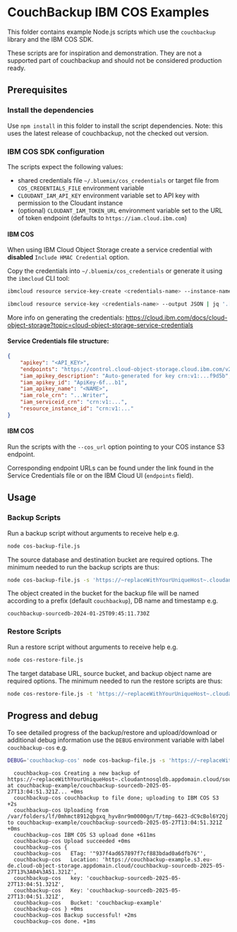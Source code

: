 # CouchBackup IBM COS Examples

This folder contains example Node.js scripts which use the `couchbackup` library and the IBM COS SDK.

These scripts are for inspiration and demonstration.
They are not a supported part of couchbackup and should not be considered production ready.

## Prerequisites

### Install the dependencies

Use `npm install` in this folder to install the script
dependencies.
Note: this uses the latest release of couchbackup, not the
checked out version.

### IBM COS SDK configuration

The scripts expect the following values:
* shared credentials file `~/.bluemix/cos_credentials` or target file from `COS_CREDENTIALS_FILE` environment variable
* `CLOUDANT_IAM_API_KEY` environment variable set to API key with permission to the Cloudant instance
* (optional) `CLOUDANT_IAM_TOKEN_URL` environment variable set to the URL of token endpoint (defaults to `https://iam.cloud.ibm.com`)

#### IBM COS

When using IBM Cloud Object Storage create a service credential with __disabled__ `Include HMAC Credential` option.

Copy the credentials into `~/.bluemix/cos_credentials` or generate it using the `ibmcloud` CLI tool:
```bash
ibmcloud resource service-key-create <credentials-name> --instance-name <cos-instance-name>

ibmcloud resource service-key <credentials-name> --output JSON | jq '.[].credentials' > ~/.bluemix/cos_credentials
```
More info on generating the credentials:
https://cloud.ibm.com/docs/cloud-object-storage?topic=cloud-object-storage-service-credentials

#### Service Credentials file structure:
```json
{
    "apikey": "<API_KEY>",
    "endpoints": "https://control.cloud-object-storage.cloud.ibm.com/v2/endpoints",
    "iam_apikey_description": "Auto-generated for key crn:v1:...f9d5b",
    "iam_apikey_id": "ApiKey-6f...b1",
    "iam_apikey_name": "<NAME>",
    "iam_role_crn": "...Writer",
    "iam_serviceid_crn": "crn:v1:...",
    "resource_instance_id": "crn:v1:..."
}
```

#### IBM COS

Run the scripts with the `--cos_url` option pointing to your COS instance S3 endpoint.

Corresponding endpoint URLs can be found under the link found in the Service Credentials file or on the IBM Cloud UI (`endpoints` field).

## Usage

### Backup Scripts

Run a backup script without arguments to receive help e.g.

```bash 
node cos-backup-file.js
```

The source database and destination bucket are required options.
The minimum needed to run the backup scripts are thus:

```bash
node cos-backup-file.js -s 'https://~replaceWithYourUniqueHost~.cloudantnosqldb.appdomain.cloud/sourcedb' -b 'examplebucket' --cos_url 's3.eu-de.cloud-object-storage.appdomain.cloud'
```

The object created in the bucket for the backup file will be
named according to a prefix (default `couchbackup`), DB name and timestamp e.g.

`couchbackup-sourcedb-2024-01-25T09:45:11.730Z`

### Restore Scripts

Run a restore script without arguments to receive help e.g.

```bash
node cos-restore-file.js
```

The target database URL, source bucket, and backup object name are required options.
The minimum needed to run the restore scripts are thus:

```bash
node cos-restore-file.js -t 'https://~replaceWithYourUniqueHost~.cloudantnosqldb.appdomain.cloud/targetdb' -b 'examplebucket' -o 'couchbackup-sourcedb-2024-01-25T09:45:11.730Z' --cos_url 's3.eu-de.cloud-object-storage.appdomain.cloud'
```

## Progress and debug

To see detailed progress of the backup/restore and upload/download or additional debug information
use the `DEBUG` environment variable with label `couchbackup-cos` e.g.

```bash
DEBUG='couchbackup-cos' node cos-backup-file.js -s 'https://~replaceWithYourUniqueHost~.cloudantnosqldb.appdomain.cloud/sourcedb' -b 'couchbackup-example' --cos_url "s3.eu-de.cloud-object-storage.appdomain.cloud"
```

```
  couchbackup-cos Creating a new backup of https://~replaceWithYourUniqueHost~.cloudantnosqldb.appdomain.cloud/sourcedb at couchbackup-example/couchbackup-sourcedb-2025-05-27T13:04:51.321Z... +0ms
  couchbackup-cos couchbackup to file done; uploading to IBM COS S3 +2s
  couchbackup-cos Uploading from /var/folders/lf/0mhmct8912qbgxq_hyv8nr9m0000gn/T/tmp-6623-dC9cBol6Y2Qj to couchbackup-example/couchbackup-sourcedb-2025-05-27T13:04:51.321Z +0ms
  couchbackup-cos IBM COS S3 upload done +611ms
  couchbackup-cos Upload succeeded +0ms
  couchbackup-cos {
  couchbackup-cos   ETag: '"937f4ad657897f7cf883bdad0a6dfb76"',
  couchbackup-cos   Location: 'https://couchbackup-example.s3.eu-de.cloud-object-storage.appdomain.cloud/couchbackup-sourcedb-2025-05-27T13%3A04%3A51.321Z',
  couchbackup-cos   key: 'couchbackup-sourcedb-2025-05-27T13:04:51.321Z',
  couchbackup-cos   Key: 'couchbackup-sourcedb-2025-05-27T13:04:51.321Z',
  couchbackup-cos   Bucket: 'couchbackup-example'
  couchbackup-cos } +0ms
  couchbackup-cos Backup successful! +2ms
  couchbackup-cos done. +1ms
```